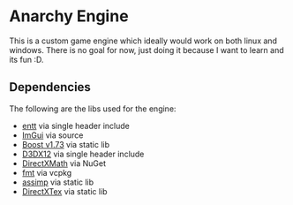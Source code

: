 # Anarchy Engine

This is a custom game engine which ideally would work on both linux and windows.
There is no goal for now, just doing it because I want to learn and its fun :D.

## Dependencies

The following are the libs used for the engine:
- [entt] via single header include
- [ImGui] via source
- [Boost v1.73] via static lib
- [D3DX12] via single header include
- [DirectXMath] via NuGet
- [fmt] via vcpkg
- [assimp] via static lib
- [DirectXTex] via static lib

[entt]: https://github.com/skypjack/entt
[ImGui]: https://github.com/ocornut/imgui
[Boost v1.73]: https://www.boost.org/users/history/version_1_73_0.html
[D3DX12]: https://github.com/microsoft/DirectX-Headers/blob/main/include/directx/d3dx12.h
[assimp]: https://github.com/assimp/assimp
[DirectXMath]: https://github.com/microsoft/DirectXMath
[fmt]: https://github.com/fmtlib/fmt
[assimp]: https://github.com/assimp/assimp
[DirectXTex]: https://github.com/microsoft/DirectXTex
